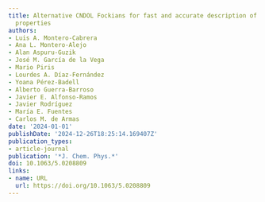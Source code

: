 ```yaml
---
title: Alternative CNDOL Fockians for fast and accurate description of molecular exciton
  properties
authors:
- Luis A. Montero-Cabrera
- Ana L. Montero-Alejo
- Alan Aspuru-Guzik
- José M. García de la Vega
- Mario Piris
- Lourdes A. Díaz-Fernández
- Yoana Pérez-Badell
- Alberto Guerra-Barroso
- Javier E. Alfonso-Ramos
- Javier Rodríguez
- María E. Fuentes
- Carlos M. de Armas
date: '2024-01-01'
publishDate: '2024-12-26T18:25:14.169407Z'
publication_types:
- article-journal
publication: '*J. Chem. Phys.*'
doi: 10.1063/5.0208809
links:
- name: URL
  url: https://doi.org/10.1063/5.0208809
---
```


